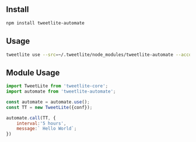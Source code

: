 ## Install

```sh
npm install tweetlite-automate
```

## Usage

```sh
tweetlite use --src=~/.tweetlite/node_modules/tweetlite-automate --account=johndoe --interval="5 hours" --message="$(cat welcome.txt)"
```
## Module Usage

```js
import TweetLite from 'tweetlite-core';
import automate from 'tweetlite-automate';

const automate = automate.use();
const TT = new TweetLite({conf});

automate.call(TT, {
	interval:'5 hours',
	message:` Hello World`;
})

```
